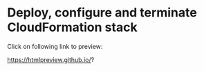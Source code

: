 # Deploy, configure and terminate CloudFormation stack

Click on following link to preview:

https://htmlpreview.github.io/?